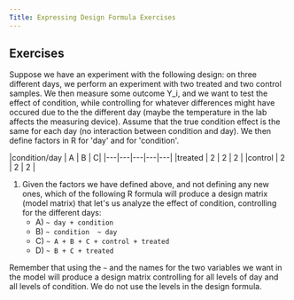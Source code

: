 ```yaml
---
Title: Expressing Design Formula Exercises
---
```


## Exercises

Suppose we have an experiment with the following design: on three different days, we perform an experiment with two treated and two control samples. We then measure some outcome Y_i, and we want to test the effect of condition, while controlling for whatever differences might have occured due to the the different day (maybe the temperature in the lab affects the measuring device). Assume that the true condition effect is the same for each day (no interaction between condition and day). We then define factors in R for 'day' and for 'condition'.


|condition/day |  A |  B  | C|
|---|---|---|---|---|
|treated    |  2 |   2 |   2 |
|control    |  2 |   2 |  2 |

1. Given the factors we have defined above, and not defining any new ones, which of the following R formula will produce a design matrix (model matrix) that let's us analyze the effect of condition, controlling for the different days:
    - A) `~ day + condition` 
    - B) `~ condition  ~ day` 
    - C) `~ A + B + C + control + treated`  
    - D) `~ B + C + treated`
    


Remember that using the `~` and the names for the two variables we want in the model will produce a design matrix controlling for all levels of day and all levels of condition. We do not use the levels in the design formula.
